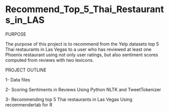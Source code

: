 # Recommend_Top_5_Thai_Restaurants_in_LAS

PURPOSE

The purpose of this project is to recommend from the Yelp datasets top 5 Thai restaurants in Las Vegas to a user who has reviewed at least one Phoenix restaurant using not only user ratings, but also sentiment scores computed from reviews with two lexicons.

PROJECT OUTLINE

1- Data files



2- Scoring Sentiments in Reviews Using Python NLTK and TweetTokenizer



3- Recommending top 5 Thai restaurants in Las Vegas Using recommenderlab for R
